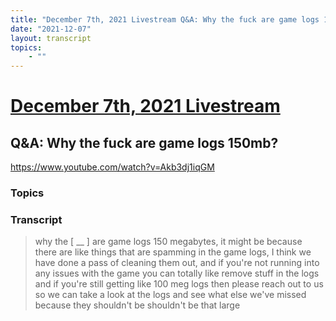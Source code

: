 ```yaml
---
title: "December 7th, 2021 Livestream Q&A: Why the fuck are game logs 150mb?"
date: "2021-12-07"
layout: transcript
topics:
    - ""
---
```

# [December 7th, 2021 Livestream](../2021-12-07.md)
## Q&A: Why the fuck are game logs 150mb?
https://www.youtube.com/watch?v=Akb3dj1iqGM

### Topics


### Transcript

> why the [ __ ] are game logs 150 megabytes, it might be because there are like things that are spamming in the game logs, I think we have done a pass of cleaning them out, and if you're not running into any issues with the game you can totally like remove stuff in the logs and if you're still getting like 100 meg logs then please reach out to us so we can take a look at the logs and see what else we've missed because they shouldn't be shouldn't be that large
